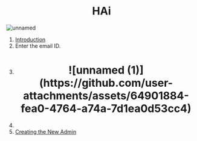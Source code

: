 <h1 align ="center"> HAi</h1>

![unnamed](https://github.com/user-attachments/assets/a57d1164-3820-4715-a610-b665b9d62e47)

1. [Introduction](https://github.com/onexrdev/portal/wiki/Introduction#introduction)
2. Enter the email ID.
4. <h1 align ="center">![unnamed (1)](https://github.com/user-attachments/assets/64901884-fea0-4764-a74a-7d1ea0d53cc4)</h1> 
5. 
6. [Creating the New Admin](https://github.com/onexrdev/portal/wiki/OneXR-Portal#1-creating-the-new-client-admin)
